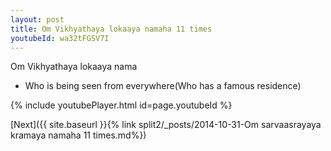 ```yaml
---
layout: post
title: Om Vikhyathaya lokaaya namaha 11 times
youtubeId: wa32tFGSV7I
---
```

 
 
Om Vikhyathaya lokaaya nama 
 
 -  Who is being seen from everywhere(Who has a famous residence) 
 
  
 
  
 
 
 
 
 
 


{% include youtubePlayer.html id=page.youtubeId %}
 
[Next]({{ site.baseurl }}{% link  split2/_posts/2014-10-31-Om sarvaasrayaya kramaya namaha 11 times.md%})
 

